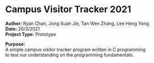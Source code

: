 # Campus Visitor Tracker 2021
**Author:** Ryan Chan, Jong Xuan Jie, Tan Wen Zhang, Lee Heng Yong  
**Date:** 20/3/2021  
**Project Type**: Prototype  
  
**Purpose:**  
A simple campus visitor tracker program written in C programming  
to test our understanding on the programming fundamentals.
